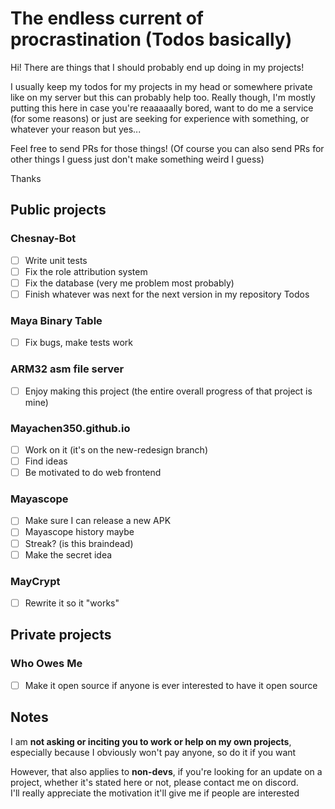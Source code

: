 # The endless current of procrastination (Todos basically)

Hi! There are things that I should probably end up doing in my projects!

I usually keep my todos for my projects in my head or somewhere private like on my server but this can probably help too. Really though, I'm mostly putting this here in case you're reaaaaally bored, want to do me a service (for some reasons) or just are seeking for experience with something, or whatever your reason but yes...

Feel free to send PRs for those things! (Of course you can also send PRs for other things I guess just don't make something weird I guess)

Thanks

## Public projects

### Chesnay-Bot
 - [ ] Write unit tests
 - [ ] Fix the role attribution system
 - [ ] Fix the database (very me problem most probably)
 - [ ] Finish whatever was next for the next version in my repository Todos

### Maya Binary Table
 - [ ] Fix bugs, make tests work

### ARM32 asm file server
 - [ ] Enjoy making this project (the entire overall progress of that project is mine)

### Mayachen350.github.io
 - [ ] Work on it (it's on the new-redesign branch)
 - [ ] Find ideas
 - [ ] Be motivated to do web frontend

### Mayascope
 - [ ] Make sure I can release a new APK
 - [ ] Mayascope history maybe
 - [ ] Streak? (is this braindead)
 - [ ] Make the secret idea

### MayCrypt

 - [ ] Rewrite it so it "works"

## Private projects

### Who Owes Me
 - [ ] Make it open source if anyone is ever interested to have it open source

## Notes

I am **not asking or inciting you to work or help on my own projects**, especially because I obviously won't pay anyone, so do it if you want

However, that also applies to **non-devs**, if you're looking for an update on a project, whether it's stated here or not, please contact me on discord.  
I'll really appreciate the motivation it'll give me if people are interested